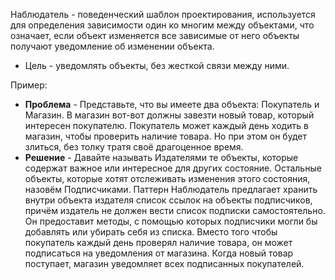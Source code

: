 Наблюдатель - поведенческий шаблон проектирования, используется для определения зависимости один ко многим между объектами, что означает, если объект изменяется все зависимые от него объекты получают уведомление об изменении объекта. 

- Цель - уведомлять объекты, без жесткой связи между ними.

Пример:
- **Проблема** - Представьте, что вы имеете два объекта: Покупатель и Магазин. В магазин вот-вот должны завезти новый товар, который интересен покупателю. Покупатель может каждый день ходить в магазин, чтобы проверить наличие товара. Но при этом он будет злиться, без толку тратя своё драгоценное время.
- **Решение** -  Давайте называть Издателями те объекты, которые содержат важное или интересное для других состояние. Остальные объекты, которые хотят отслеживать изменения этого состояния, назовём Подписчиками. Паттерн Наблюдатель предлагает хранить внутри объекта издателя список ссылок на объекты подписчиков, причём издатель не должен вести список подписки самостоятельно. Он предоставит методы, с помощью которых подписчики могли бы добавлять или убирать себя из списка. Вместо того чтобы покупатель каждый день проверял наличие товара, он может подписаться на уведомления от магазина. Когда новый товар поступает, магазин уведомляет всех подписанных покупателей.

